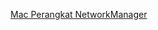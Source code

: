 [Mac Perangkat NetworkManager](./_posts/2025-01-01-MAC-Perangkat-RedHat.md)
[](./_posts/2025-01-01-Catatan-Distro-Hopping.md)
[](./_posts/2025-01-01-Sedikit-Tentang-Github-Remote-di-Linux.md)
[](./_posts/2025-01-01-Creatin-Bootable.md)
